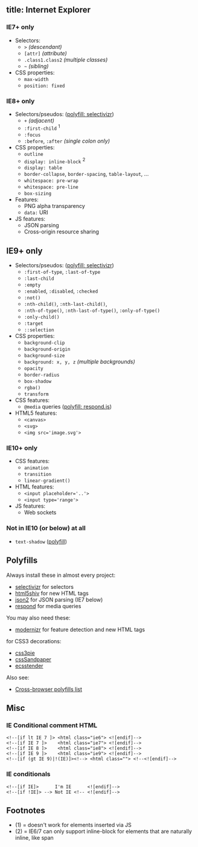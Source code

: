 title: Internet Explorer
---

### IE7+ only

 * Selectors:
   - `>` _(descendant)_
   - `[attr]` _(attribute)_
   - `.class1.class2` _(multiple classes)_
   - `~` _(sibling)_
 * CSS properties:
   - `max-width`
   - `position: fixed`

### IE8+ only

 * Selectors/pseudos: ([polyfill: selectivizr][selectivizr])
   - `+` _(adjacent)_
   - `:first-child` <sup>1</sup>
   - `:focus`
   - `:before`, `:after` _(single colon only)_
 * CSS properties:
   - `outline`
   - `display: inline-block` <sup>2</sup>
   - `display: table`
   - `border-collapse`, `border-spacing`, `table-layout`, ...
   - `whitespace: pre-wrap`
   - `whitespace: pre-line`
   - `box-sizing`
 * Features:
   - PNG alpha transparency
   - `data:` URI
 * JS features:
   - JSON parsing
   - Cross-origin resource sharing

## IE9+ only

 * Selectors/pseudos: ([polyfill: selectivizr][selectivizr])
   - `:first-of-type`, `:last-of-type`
   - `:last-child`
   - `:empty`
   - `:enabled`, `:disabled`, `:checked`
   - `:not()`
   - `:nth-child()`, `:nth-last-child()`,
   - `:nth-of-type()`, `:nth-last-of-type()`, `:only-of-type()`
   - `:only-child()`
   - `:target`
   - `::selection`
 * CSS properties:
   - `background-clip`
   - `background-origin`
   - `background-size`
   - `background: x, y, z` _(multiple backgrounds)_
   - `opacity`
   - `border-radius`
   - `box-shadow`
   - `rgba()`
   - `transform`
 * CSS features:
   - `@media` queries ([polyfill: respond.js][respond])
 * HTML5 features:
   - `<canvas>`
   - `<svg>`
   - `<img src='image.svg'>`

### IE10+ only

 * CSS features:
   - `animation`
   - `transition`
   - `linear-gradient()`
 * HTML features:
   - `<input placeholder='..'>`
   - `<input type='range'>`
 * JS features:
   - Web sockets

### Not in IE10 (or below) at all

 - `text-shadow` ([polyfill][text-shadow])

## Polyfills

Always install these in almost every project:

 - [selectivizr] for selectors
 - [html5shiv] for new HTML tags
 - [json2] for JSON parsing (IE7 below)
 - [respond] for media queries

You may also need these:

 - [modernizr] for feature detection and new HTML tags

for CSS3 decorations:

 - [css3pie]
 - [cssSandpaper]
 - [ecsstender]

Also see:

 - [Cross-browser polyfills list][fills]

Misc
----

### IE Conditional comment HTML

    <!--[if lt IE 7 ]> <html class="ie6"> <![endif]-->
    <!--[if IE 7 ]>    <html class="ie7"> <![endif]-->
    <!--[if IE 8 ]>    <html class="ie8"> <![endif]-->
    <!--[if IE 9 ]>    <html class="ie9"> <![endif]-->
    <!--[if (gt IE 9)|!(IE)]><!--> <html class=""> <!--<![endif]-->

### IE conditionals

    <!--[if IE]>      I'm IE      <![endif]-->
    <!--[if !IE]> --> Not IE <!-- <![endif]-->

Footnotes
---------

 * (1) = doesn't work for elements inserted via JS
 * (2) = IE6/7 can only support inline-block for elements that are naturally 
 inline, like span

[text-shadow]: https://github.com/heygrady/textshadow
[ie7.js]: http://ie7-js.googlecode.com/svn/test/index.html
[selectivizr]: http://selectivizr.com/
[css3pie]: http://css3pie.com/
[cssSandpaper]: https://github.com/zoltan-dulac/cssSandpaper
[html5shiv]: https://code.google.com/p/html5shiv/
[fills]: https://github.com/Modernizr/Modernizr/wiki/HTML5-Cross-Browser-Polyfills
[json2]: https://github.com/douglascrockford/JSON-js
[modernizr]: https://modernizr.com
[ecsstender]: http://ecsstender.org/
[respond]: https://github.com/scottjehl/Respond
